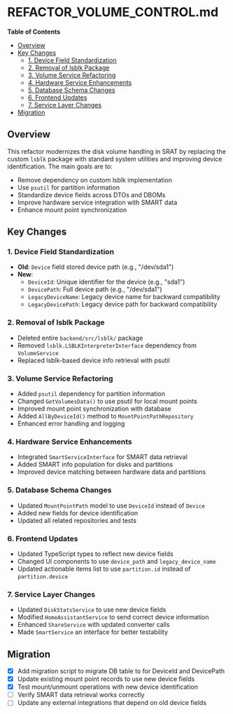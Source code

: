 # REFACTOR_VOLUME_CONTROL.md

<!-- START doctoc generated TOC please keep comment here to allow auto update -->
<!-- DON'T EDIT THIS SECTION, INSTEAD RE-RUN doctoc TO UPDATE -->

**Table of Contents**

- [Overview](#overview)
- [Key Changes](#key-changes)
  - [1. Device Field Standardization](#1-device-field-standardization)
  - [2. Removal of lsblk Package](#2-removal-of-lsblk-package)
  - [3. Volume Service Refactoring](#3-volume-service-refactoring)
  - [4. Hardware Service Enhancements](#4-hardware-service-enhancements)
  - [5. Database Schema Changes](#5-database-schema-changes)
  - [6. Frontend Updates](#6-frontend-updates)
  - [7. Service Layer Changes](#7-service-layer-changes)
- [Migration](#migration)

<!-- END doctoc generated TOC please keep comment here to allow auto update -->

## Overview

This refactor modernizes the disk volume handling in SRAT by replacing the custom `lsblk` package with standard system utilities and improving device identification. The main goals are to:

- Remove dependency on custom lsblk implementation
- Use `psutil` for partition information
- Standardize device fields across DTOs and DBOMs
- Improve hardware service integration with SMART data
- Enhance mount point synchronization

## Key Changes

### 1. Device Field Standardization

- **Old**: `Device` field stored device path (e.g., "/dev/sda1")
- **New**:
  - `DeviceId`: Unique identifier for the device (e.g., "sda1")
  - `DevicePath`: Full device path (e.g., "/dev/sda1")
  - `LegacyDeviceName`: Legacy device name for backward compatibility
  - `LegacyDevicePath`: Legacy device path for backward compatibility

### 2. Removal of lsblk Package

- Deleted entire `backend/src/lsblk/` package
- Removed `lsblk.LSBLKInterpreterInterface` dependency from `VolumeService`
- Replaced lsblk-based device info retrieval with psutil

### 3. Volume Service Refactoring

- Added `psutil` dependency for partition information
- Changed `GetVolumesData()` to use psutil for local mount points
- Improved mount point synchronization with database
- Added `AllByDeviceId()` method to `MountPointPathRepository`
- Enhanced error handling and logging

### 4. Hardware Service Enhancements

- Integrated `SmartServiceInterface` for SMART data retrieval
- Added SMART info population for disks and partitions
- Improved device matching between hardware data and partitions

### 5. Database Schema Changes

- Updated `MountPointPath` model to use `DeviceId` instead of `Device`
- Added new fields for device identification
- Updated all related repositories and tests

### 6. Frontend Updates

- Updated TypeScript types to reflect new device fields
- Changed UI components to use `device_path` and `legacy_device_name`
- Updated actionable items list to use `partition.id` instead of `partition.device`

### 7. Service Layer Changes

- Updated `DiskStatsService` to use new device fields
- Modified `HomeAssistantService` to send correct device information
- Enhanced `ShareService` with updated converter calls
- Made `SmartService` an interface for better testability

## Migration

- [x] Add migration script to migrate DB table to for DeviceId and DevicePath
- [x] Update existing mount point records to use new device fields
- [x] Test mount/unmount operations with new device identification
- [ ] Verify SMART data retrieval works correctly
- [ ] Update any external integrations that depend on old device fields
